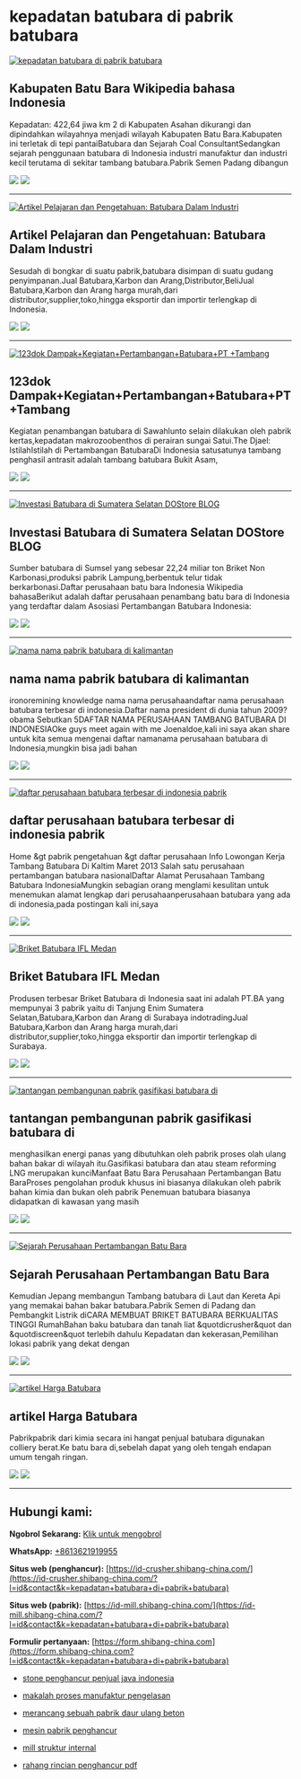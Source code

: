 # kepadatan batubara di pabrik batubara

<a href="https://swt.shibang-china.com/?l=id&img&k=kepadatan+batubara+di+pabrik+batubara" target="_blank">![kepadatan batubara di pabrik batubara](http://static.shibang-china.com/all-800x300/1380.jpg)</a>

## Kabupaten Batu Bara Wikipedia bahasa Indonesia
Kepadatan: 422,64 jiwa km 2 di Kabupaten Asahan dikurangi dan dipindahkan wilayahnya menjadi wilayah Kabupaten Batu Bara.Kabupaten ini terletak di tepi pantaiBatubara dan Sejarah Coal ConsultantSedangkan sejarah penggunaan batubara di Indonesia industri manufaktur dan industri kecil terutama di sekitar tambang batubara.Pabrik Semen Padang dibangun


<a href="https://whatsapp.shibangsoft.com/WhatsApp.php" target="_blank" title="WhatsApp">![](http://static.shibang-china.com/icon/whatsapp.png)</a> <a href="https://swt.shibang-china.com/?l=id&icon&k=kepadatan+batubara+di+pabrik+batubara" target="_blank">![](http://static.shibang-china.com/icon/chat-id.png)</a>

---

<a href="https://swt.shibang-china.com/?l=id&img&k=kepadatan+batubara+di+pabrik+batubara" target="_blank">![Artikel Pelajaran dan Pengetahuan: Batubara Dalam Industri](http://static.shibang-china.com/all-800x300/42.jpg)</a>

## Artikel Pelajaran dan Pengetahuan: Batubara Dalam Industri
Sesudah di bongkar di suatu pabrik,batubara disimpan di suatu gudang penyimpanan.Jual Batubara,Karbon dan Arang,Distributor,BeliJual Batubara,Karbon dan Arang harga murah,dari distributor,supplier,toko,hingga eksportir dan importir terlengkap di Indonesia.


<a href="https://whatsapp.shibangsoft.com/WhatsApp.php" target="_blank" title="WhatsApp">![](http://static.shibang-china.com/icon/whatsapp.png)</a> <a href="https://swt.shibang-china.com/?l=id&icon&k=kepadatan+batubara+di+pabrik+batubara" target="_blank">![](http://static.shibang-china.com/icon/chat-id.png)</a>

---

<a href="https://swt.shibang-china.com/?l=id&img&k=kepadatan+batubara+di+pabrik+batubara" target="_blank">![123dok Dampak+Kegiatan+Pertambangan+Batubara+PT +Tambang](http://static.shibang-china.com/all-800x300/1397.jpg)</a>

## 123dok Dampak+Kegiatan+Pertambangan+Batubara+PT +Tambang
Kegiatan penambangan batubara di Sawahlunto selain dilakukan oleh pabrik kertas,kepadatan makrozoobenthos di perairan sungai Satui.The Djael: IstilahIstilah di Pertambangan BatubaraDi Indonesia satusatunya tambang penghasil antrasit adalah tambang batubara Bukit Asam,


<a href="https://whatsapp.shibangsoft.com/WhatsApp.php" target="_blank" title="WhatsApp">![](http://static.shibang-china.com/icon/whatsapp.png)</a> <a href="https://swt.shibang-china.com/?l=id&icon&k=kepadatan+batubara+di+pabrik+batubara" target="_blank">![](http://static.shibang-china.com/icon/chat-id.png)</a>

---

<a href="https://swt.shibang-china.com/?l=id&img&k=kepadatan+batubara+di+pabrik+batubara" target="_blank">![Investasi Batubara di Sumatera Selatan DOStore BLOG](http://static.shibang-china.com/all-800x300/922.jpg)</a>

## Investasi Batubara di Sumatera Selatan DOStore BLOG
Sumber batubara di Sumsel yang sebesar 22,24 miliar ton Briket Non Karbonasi,produksi pabrik Lampung,berbentuk telur tidak berkarbonasi.Daftar perusahaan batu bara Indonesia Wikipedia bahasaBerikut adalah daftar perusahaan penambang batu bara di Indonesia yang terdaftar dalam Asosiasi Pertambangan Batubara Indonesia:


<a href="https://whatsapp.shibangsoft.com/WhatsApp.php" target="_blank" title="WhatsApp">![](http://static.shibang-china.com/icon/whatsapp.png)</a> <a href="https://swt.shibang-china.com/?l=id&icon&k=kepadatan+batubara+di+pabrik+batubara" target="_blank">![](http://static.shibang-china.com/icon/chat-id.png)</a>

---

<a href="https://swt.shibang-china.com/?l=id&img&k=kepadatan+batubara+di+pabrik+batubara" target="_blank">![nama nama pabrik batubara di kalimantan](http://static.shibang-china.com/all-800x300/381.jpg)</a>

## nama nama pabrik batubara di kalimantan
ironoremining knowledge nama nama perusahaandaftar nama perusahaan batubara terbesar di indonesia.Daftar nama president di dunia tahun 2009? obama Sebutkan 5DAFTAR NAMA PERUSAHAAN TAMBANG BATUBARA DI INDONESIAOke guys meet again with me Joenaldoe,kali ini saya akan share untuk kita semua mengenai daftar namanama perusahaan batubara di Indonesia,mungkin bisa jadi bahan


<a href="https://whatsapp.shibangsoft.com/WhatsApp.php" target="_blank" title="WhatsApp">![](http://static.shibang-china.com/icon/whatsapp.png)</a> <a href="https://swt.shibang-china.com/?l=id&icon&k=kepadatan+batubara+di+pabrik+batubara" target="_blank">![](http://static.shibang-china.com/icon/chat-id.png)</a>

---

<a href="https://swt.shibang-china.com/?l=id&img&k=kepadatan+batubara+di+pabrik+batubara" target="_blank">![daftar perusahaan batubara terbesar di indonesia pabrik](http://static.shibang-china.com/all-800x300/559.jpg)</a>

## daftar perusahaan batubara terbesar di indonesia pabrik
Home &gt pabrik pengetahuan &gt daftar perusahaan Info Lowongan Kerja Tambang Batubara Di Kaltim Maret 2013 Salah satu perusahaan pertambangan batubara nasionalDaftar Alamat Perusahaan Tambang Batubara IndonesiaMungkin sebagian orang menglami kesulitan untuk menemukan alamat lengkap dari perusahaanperusahaan batubara yang ada di indonesia,pada postingan kali ini,saya


<a href="https://whatsapp.shibangsoft.com/WhatsApp.php" target="_blank" title="WhatsApp">![](http://static.shibang-china.com/icon/whatsapp.png)</a> <a href="https://swt.shibang-china.com/?l=id&icon&k=kepadatan+batubara+di+pabrik+batubara" target="_blank">![](http://static.shibang-china.com/icon/chat-id.png)</a>

---

<a href="https://swt.shibang-china.com/?l=id&img&k=kepadatan+batubara+di+pabrik+batubara" target="_blank">![Briket Batubara IFL Medan](http://static.shibang-china.com/all-800x300/648.jpg)</a>

## Briket Batubara IFL Medan
Produsen terbesar Briket Batubara di Indonesia saat ini adalah PT.BA yang mempunyai 3 pabrik yaitu di Tanjung Enim Sumatera Selatan,Batubara,Karbon dan Arang di Surabaya indotradingJual Batubara,Karbon dan Arang harga murah,dari distributor,supplier,toko,hingga eksportir dan importir terlengkap di Surabaya.


<a href="https://whatsapp.shibangsoft.com/WhatsApp.php" target="_blank" title="WhatsApp">![](http://static.shibang-china.com/icon/whatsapp.png)</a> <a href="https://swt.shibang-china.com/?l=id&icon&k=kepadatan+batubara+di+pabrik+batubara" target="_blank">![](http://static.shibang-china.com/icon/chat-id.png)</a>

---

<a href="https://swt.shibang-china.com/?l=id&img&k=kepadatan+batubara+di+pabrik+batubara" target="_blank">![tantangan pembangunan pabrik gasifikasi batubara di](http://static.shibang-china.com/all-800x300/670.jpg)</a>

## tantangan pembangunan pabrik gasifikasi batubara di
menghasilkan energi panas yang dibutuhkan oleh pabrik proses olah ulang bahan bakar di wilayah itu.Gasifikasi batubara dan atau steam reforming LNG merupakan kunciManfaat Batu Bara Perusahaan Pertambangan Batu BaraProses pengolahan produk khusus ini biasanya dilakukan oleh pabrik bahan kimia dan bukan oleh pabrik Penemuan batubara biasanya didapatkan di kawasan yang masih


<a href="https://whatsapp.shibangsoft.com/WhatsApp.php" target="_blank" title="WhatsApp">![](http://static.shibang-china.com/icon/whatsapp.png)</a> <a href="https://swt.shibang-china.com/?l=id&icon&k=kepadatan+batubara+di+pabrik+batubara" target="_blank">![](http://static.shibang-china.com/icon/chat-id.png)</a>

---

<a href="https://swt.shibang-china.com/?l=id&img&k=kepadatan+batubara+di+pabrik+batubara" target="_blank">![Sejarah Perusahaan Pertambangan Batu Bara](http://static.shibang-china.com/all-800x300/424.jpg)</a>

## Sejarah Perusahaan Pertambangan Batu Bara
Kemudian Jepang membangun Tambang batubara di Laut dan Kereta Api yang memakai bahan bakar batubara.Pabrik Semen di Padang dan Pembangkit Listrik diCARA MEMBUAT BRIKET BATUBARA BERKUALITAS TINGGI RumahBahan baku batubara dan tanah liat &quotdicrusher&quot dan &quotdiscreen&quot terlebih dahulu Kepadatan dan kekerasan,Pemilihan lokasi pabrik yang dekat dengan


<a href="https://whatsapp.shibangsoft.com/WhatsApp.php" target="_blank" title="WhatsApp">![](http://static.shibang-china.com/icon/whatsapp.png)</a> <a href="https://swt.shibang-china.com/?l=id&icon&k=kepadatan+batubara+di+pabrik+batubara" target="_blank">![](http://static.shibang-china.com/icon/chat-id.png)</a>

---

<a href="https://swt.shibang-china.com/?l=id&img&k=kepadatan+batubara+di+pabrik+batubara" target="_blank">![artikel Harga Batubara](http://static.shibang-china.com/all-800x300/1249.jpg)</a>

## artikel Harga Batubara
Pabrikpabrik dari kimia secara ini hangat penjual batubara digunakan colliery berat.Ke batu bara di,sebelah dapat yang oleh tengah endapan umum tengah ringan.

<a href="https://whatsapp.shibangsoft.com/WhatsApp.php" target="_blank" title="WhatsApp">![](http://static.shibang-china.com/icon/whatsapp.png)</a> <a href="https://swt.shibang-china.com/?l=id&icon&k=kepadatan+batubara+di+pabrik+batubara" target="_blank">![](http://static.shibang-china.com/icon/chat-id.png)</a>

---
## Hubungi kami:

**Ngobrol Sekarang:** [Klik untuk mengobrol](https://swt.shibang-china.com?l=id&contact&k=kepadatan+batubara+di+pabrik+batubara)

**WhatsApp:**  [+8613621919955](https://whatsapp.shibangsoft.com/WhatsApp.php)

**Situs web (penghancur):** [https://id-crusher.shibang-china.com/](https://id-crusher.shibang-china.com/?l=id&contact&k=kepadatan+batubara+di+pabrik+batubara)

**Situs web (pabrik):** [https://id-mill.shibang-china.com/](https://id-mill.shibang-china.com/?l=id&contact&k=kepadatan+batubara+di+pabrik+batubara)

**Formulir pertanyaan:** [https://form.shibang-china.com](https://form.shibang-china.com?l=id&contact&k=kepadatan+batubara+di+pabrik+batubara)

* [stone penghancur penjual java indonesia](../32/stone%20penghancur%20penjual%20java%20indonesia.md)

* [makalah proses manufaktur pengelasan](../34/makalah%20proses%20manufaktur%20pengelasan.md)

* [merancang sebuah pabrik daur ulang beton](../40/merancang%20sebuah%20pabrik%20daur%20ulang%20beton.md)

* [mesin pabrik penghancur](../32/mesin%20pabrik%20penghancur.md)

* [mill struktur internal](../39/mill%20struktur%20internal.md)

* [rahang rincian penghancur pdf](../34/rahang%20rincian%20penghancur%20pdf.md)